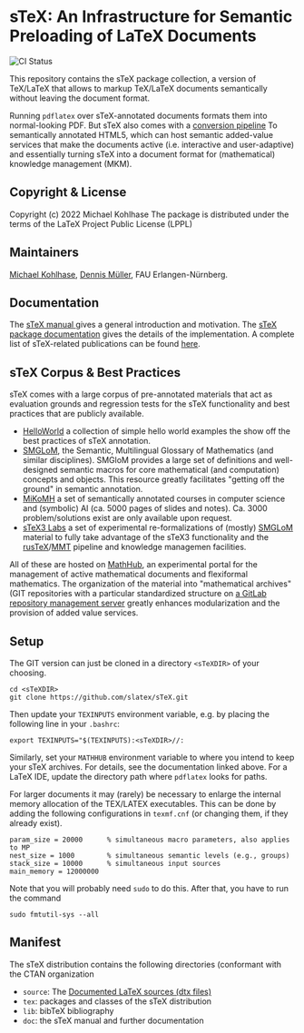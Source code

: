 sTeX: An Infrastructure for Semantic Preloading of LaTeX Documents
====
![CI Status](https://github.com/slatex/sTeX/workflows/CI/badge.svg)

This repository contains the sTeX package collection, a version of TeX/LaTeX that allows
to markup TeX/LaTeX documents semantically without leaving the document format. 

Running `pdflatex` over sTeX-annotated documents formats them into normal-looking PDF. But
sTeX also comes with a [conversion pipeline](https://github.com/slatex/RusTeX) To
semantically annotated HTML5, which can host semantic added-value services that make the
documents active (i.e. interactive and user-adaptive) and essentially turning sTeX into a
document format for (mathematical) knowledge management (MKM).

## Copyright & License

Copyright (c) 2022 Michael Kohlhase
The package is distributed under the terms of the LaTeX Project Public License (LPPL)

## Maintainers
[Michael Kohlhase](https://kwarc.info/kohlhase), [Dennis Müller](https://kwarc.info/people/dmueller), FAU Erlangen-Nürnberg. 

## Documentation
The [sTeX manual ](https://github.com/slatex/sTeX/blob/main/doc/stex-manual.pdf) gives a
general introduction and motivation. The 
[sTeX package documentation](https://github.com/slatex/sTeX/blob/main/doc/stex-doc.pdf)
gives the details of the implementation. A complete list of sTeX-related publications can
be found [here](https://kwarc.github.io/bibs/sTeX/). 

## sTeX Corpus & Best Practices

sTeX comes with a large corpus of pre-annotated materials that act as evaluation grounds
and regression tests for the sTeX functionality and best practices that are publicly
available. 
* [HelloWorld](https://gl.mathhub.info/HelloWorld) a collection of simple hello world
  examples the show off the best practices of sTeX annotation. 
* [SMGLoM](https://gl.mathhub.info/smglom), the Semantic, Multilingual Glossary of
  Mathematics (and similar disciplines). SMGloM provides a large set of definitions and
  well-designed semantic macros for core mathematical (and computation) concepts and
  objects. This resource greatly facilitates "getting off the ground" in semantic
  annotation.
* [MiKoMH](https://gl.mathhub.info/MiKoMH) a set of semantically annotated courses in
  computer science and (symbolic) AI (ca. 5000 pages of slides and notes). Ca. 3000
  problem/solutions exist are only available upon request. 
* [sTeX3 Labs](https://gl.mathhub.info/sTeX) a set of experimental re-formalizations of
  (mostly) [SMGLoM](https://gl.mathhub.info/smglom) material to fully take advantage of
  the sTeX3 functionality and the
  [rusTeX](https://github.com/slatex/RusTeX)/[MMT](https://uniformal.github.io) pipeline
  and knowledge managemen facilities. 

All of these are hosted on [MathHub](https://mathhub.info), an experimental portal for the
management of active mathematical documents and flexiformal mathematics. The organization
of the material into "mathematical archives" (GIT repositories with a particular
standardized structure on [a GitLab repository management server](https://gl.mathhub.info)
greatly enhances modularization and the provision of added value services.

## Setup

The GIT version can just be cloned in a directory `<sTeXDIR>` of your choosing. 
```
cd <sTeXDIR>
git clone https://github.com/slatex/sTeX.git
```
Then update your  `TEXINPUTS` environment variable, e.g. by placing the following line in your `.bashrc`:
```
export TEXINPUTS="$(TEXINPUTS):<sTeXDIR>//:
```

Similarly, set your `MATHHUB` environment variable to where you intend to keep your sTeX
archives. For details, see the documentation linked above. For a LaTeX IDE, update the directory path where `pdflatex` looks for paths. 

For larger documents it may (rarely) be necessary to enlarge the internal memory allocation of the TEX/LATEX executables. This can be done by adding the following configurations in `texmf.cnf` (or changing them, if they already exist). 
```
param_size = 20000      % simultaneous macro parameters, also applies to MP
nest_size = 1000        % simultaneous semantic levels (e.g., groups)
stack_size = 10000      % simultaneous input sources
main_memory = 12000000
```
Note that you will probably need `sudo` to do this. After that, you have to run the command 
```
sudo fmtutil-sys --all
```

## Manifest
The sTeX distribution contains the following directories (conformant with the CTAN organization
* `source`: The [Documented LaTeX sources (dtx files)](https://texfaq.org/FAQ-dtx)
* `tex`: packages and classes of the sTeX distribution
* `lib`: bibTeX bibliography
* `doc`: the sTeX manual  and further documentation
